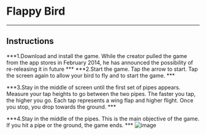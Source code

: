 # Flappy Bird
-----
## Instructions
***1.Download and install the game. While the creator pulled the game from the app stores in February 2014, he has announced the possibility of re-releasing it in future ***
***2.Start the game. Tap the arrow to start. Tap the screen again to allow your bird to fly and to start the game. ***

***3.Stay in the middle of screen until the first set of pipes appears. Measure your tap heights to go between the two pipes.
The faster you tap, the higher you go. Each tap represents a wing flap and higher flight. Once you stop, you drop towards the ground.  ***


***4.Stay in the middle of the pipes. This is the main objective of the game. If you hit a pipe or the ground, the game ends. ***
![image](https://user-images.githubusercontent.com/93383219/169739246-7f625298-9999-4127-ad36-7cda943e1d0e.png)
